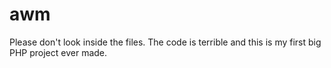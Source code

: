 # awm
Please don't look inside the files. The code is terrible and this is my first big PHP project ever made.
